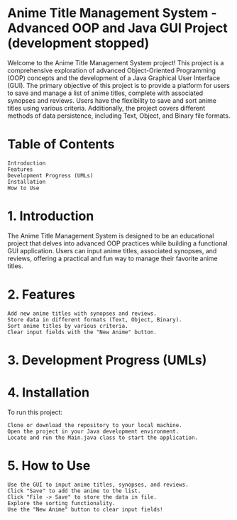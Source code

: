 # Anime Title Management System - Advanced OOP and Java GUI Project (development stopped)

Welcome to the Anime Title Management System project! This project is a comprehensive exploration of advanced Object-Oriented Programming (OOP) concepts and the development of a Java Graphical User Interface (GUI). The primary objective of this project is to provide a platform for users to save and manage a list of anime titles, complete with associated synopses and reviews. Users have the flexibility to save and sort anime titles using various criteria. Additionally, the project covers different methods of data persistence, including Text, Object, and Binary file formats.
# Table of Contents

    Introduction
    Features
    Development Progress (UMLs)
    Installation
    How to Use

# 1. Introduction

The Anime Title Management System is designed to be an educational project that delves into advanced OOP practices while building a functional GUI application. Users can input anime titles, associated synopses, and reviews, offering a practical and fun way to manage their favorite anime titles.

# 2. Features

    Add new anime titles with synopses and reviews.
    Store data in different formats (Text, Object, Binary).
    Sort anime titles by various criteria.
    Clear input fields with the "New Anime" button.

# 3. Development Progress (UMLs)
 



# 4. Installation

To run this project:

    Clone or download the repository to your local machine.
    Open the project in your Java development environment.
    Locate and run the Main.java class to start the application.

# 5. How to Use

    Use the GUI to input anime titles, synopses, and reviews.
    Click "Save" to add the anime to the list.
    Click "File -> Save" to store the data in file.
    Explore the sorting functionality.
    Use the "New Anime" button to clear input fields!

